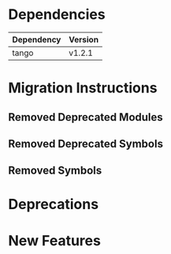 Dependencies
============

Dependency | Version
-----------|---------
tango      | v1.2.1

Migration Instructions
======================

Removed Deprecated Modules
--------------------------

Removed Deprecated Symbols
--------------------------

Removed Symbols
---------------

Deprecations
============

New Features
============
